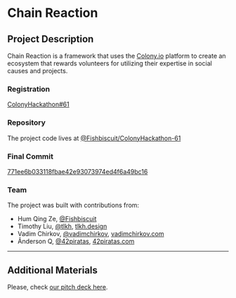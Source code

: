 # Chain Reaction

## Project Description
Chain Reaction is a framework that uses the [Colony.io](https://colony.io/) platform to create an ecosystem that rewards volunteers for utilizing their expertise in social causes and projects.

### Registration
[ColonyHackathon#61](https://github.com/JoinColony/colonyHackathon/issues/61)

### Repository

The project code lives at [@Fishbiscuit/ColonyHackathon-61](https://github.com/Fishbiscuit/ColonyHackathon-61)

### Final Commit
[771ee6b033118fbae42e93073974ed4f6a49bc16](https://github.com/Fishbiscuit/ColonyHackathon-61/commit/771ee6b033118fbae42e93073974ed4f6a49bc16)

### Team
The project was built with contributions from:

- Hum Qing Ze, [@Fishbiscuit](https://github.com/Fishbiscuit/)
- Timothy Liu, [@tlkh](https://github.com/tlkh), [tlkh.design](https://tlkh.design/)
- Vadim Chirkov, [@vadimchirkov](https://github.com/vadimchirkov), [vadimchirkov.com](http://www.vadimchirkov.com/)
- Ânderson Q, [@42piratas](https://github.com/42piratas), [42piratas.com](http://42piratas.com)

---

## Additional Materials

Please, check [our pitch deck here](https://github.com/Fishbiscuit/ColonyHackathon-61/blob/master/ChainReaction.pdf).
